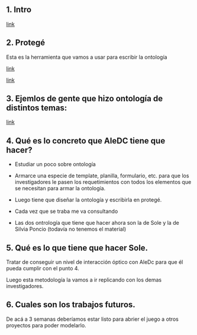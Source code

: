 ## 1. Intro

[link](https://www.youtube.com/watch?v=FLKkFP-2JPE&ab_channel=UCAMUniversidadCat%C3%B3licadeMurcia)


## 2. Protegé
Esta es la herramienta que vamos a usar para escribir la ontología


[link](https://www.youtube.com/watch?v=yqD8W6BtnA4&ab_channel=JoseGranados)

[link](https://www.youtube.com/watch?v=6XfPItZR-5Y&ab_channel=EdyAlexanderUrizarOrtiz)



## 3. Ejemlos de gente que hizo ontología de distintos temas:

[link](https://eprints.ucm.es/44234/1/T39078.pdf)




## 4. Qué es lo concreto que AleDC tiene que hacer?


-  Estudiar un poco sobre ontología

- Armarce una especie de template, planilla, formulario, etc. para que los investigadores le pasen los requetimientos con todos los elementos que se necesitan para armar la ontología.

- Luego tiene que diseñar la ontología y escribirla en protegé.

- Cada vez que se traba me va consultando 

- Las dos ontrología que tiene que hacer ahora son la de Sole y la de Silvia Poncio (todavía no tenemos el material)



## 5. Qué es lo que tiene que hacer Sole.

Tratar de conseguir un nivel de interacción óptico con AleDc para que él pueda cumplir con el punto 4.

Luego esta metodología la vamos a ir replicando con los demas investigadores.




## 6. Cuales son los trabajos futuros.

De acá a 3 semanas deberíamos estar listo para abrier el juego a otros proyectos para poder modelarlo.



